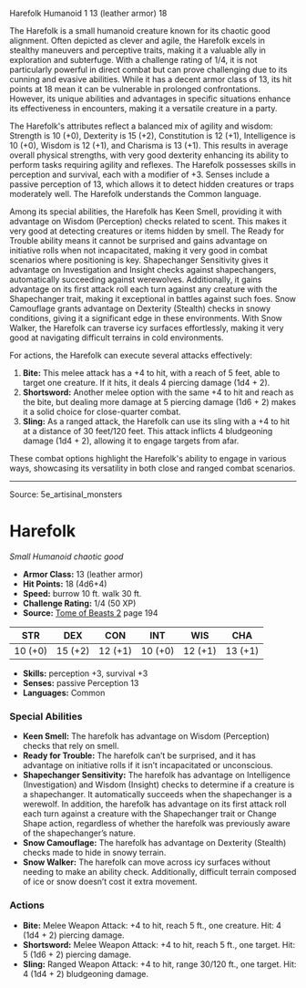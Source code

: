 <MonsterName/>Harefolk</MonsterName>
<CreatureType/>Humanoid</CreatureType>
<CR/>1</CR>
<AC/>13 (leather armor)</AC>
<HP/>18</HP>
<summary>The Harefolk is a small humanoid creature known for its chaotic good alignment. Often depicted as clever and agile, the Harefolk excels in stealthy maneuvers and perceptive traits, making it a valuable ally in exploration and subterfuge. With a challenge rating of 1/4, it is not particularly powerful in direct combat but can prove challenging due to its cunning and evasive abilities. While it has a decent armor class of 13, its hit points at 18 mean it can be vulnerable in prolonged confrontations. However, its unique abilities and advantages in specific situations enhance its effectiveness in encounters, making it a versatile creature in a party.</summary>

<detail>

The Harefolk's attributes reflect a balanced mix of agility and wisdom: Strength is 10 (+0), Dexterity is 15 (+2), Constitution is 12 (+1), Intelligence is 10 (+0), Wisdom is 12 (+1), and Charisma is 13 (+1). This results in average overall physical strengths, with very good dexterity enhancing its ability to perform tasks requiring agility and reflexes. The Harefolk possesses skills in perception and survival, each with a modifier of +3. Senses include a passive perception of 13, which allows it to detect hidden creatures or traps moderately well. The Harefolk understands the Common language.

Among its special abilities, the Harefolk has Keen Smell, providing it with advantage on Wisdom (Perception) checks related to scent. This makes it very good at detecting creatures or items hidden by smell. The Ready for Trouble ability means it cannot be surprised and gains advantage on initiative rolls when not incapacitated, making it very good in combat scenarios where positioning is key. Shapechanger Sensitivity gives it advantage on Investigation and Insight checks against shapechangers, automatically succeeding against werewolves. Additionally, it gains advantage on its first attack roll each turn against any creature with the Shapechanger trait, making it exceptional in battles against such foes. Snow Camouflage grants advantage on Dexterity (Stealth) checks in snowy conditions, giving it a significant edge in these environments. With Snow Walker, the Harefolk can traverse icy surfaces effortlessly, making it very good at navigating difficult terrains in cold environments.

For actions, the Harefolk can execute several attacks effectively: 

1. **Bite:** This melee attack has a +4 to hit, with a reach of 5 feet, able to target one creature. If it hits, it deals 4 piercing damage (1d4 + 2). 
2. **Shortsword:** Another melee option with the same +4 to hit and reach as the bite, but dealing more damage at 5 piercing damage (1d6 + 2) makes it a solid choice for close-quarter combat.
3. **Sling:** As a ranged attack, the Harefolk can use its sling with a +4 to hit at a distance of 30 feet/120 feet. This attack inflicts 4 bludgeoning damage (1d4 + 2), allowing it to engage targets from afar.

These combat options highlight the Harefolk's ability to engage in various ways, showcasing its versatility in both close and ranged combat scenarios.</detail>



---

Source: 5e_artisinal_monsters

# Harefolk

*Small* *Humanoid* *chaotic good*

- **Armor Class:** 13 (leather armor)
- **Hit Points:** 18 (4d6+4)
- **Speed:** burrow 10 ft. walk 30 ft.
- **Challenge Rating:** 1/4 (50 XP)
- **Source:** [Tome of Beasts 2](https://koboldpress.com/kpstore/product/tome-of-beasts-2-for-5th-edition) page 194

| STR | DEX | CON | INT | WIS | CHA |
| --- | --- | --- | --- | --- | --- |
| 10 (+0) | 15 (+2) | 12 (+1) | 10 (+0) | 12 (+1) | 13 (+1) |

- **Skills:** perception +3, survival +3
- **Senses:** passive Perception 13
- **Languages:** Common

### Special Abilities

- **Keen Smell:** The harefolk has advantage on Wisdom (Perception) checks that rely on smell.
- **Ready for Trouble:** The harefolk can’t be surprised, and it has advantage on initiative rolls if it isn’t incapacitated or unconscious.
- **Shapechanger Sensitivity:** The harefolk has advantage on Intelligence (Investigation) and Wisdom (Insight) checks to determine if a creature is a shapechanger. It automatically succeeds when the shapechanger is a werewolf. In addition, the harefolk has advantage on its first attack roll each turn against a creature with the Shapechanger trait or Change Shape action, regardless of whether the harefolk was previously aware of the shapechanger’s nature.
- **Snow Camouflage:** The harefolk has advantage on Dexterity (Stealth) checks made to hide in snowy terrain.
- **Snow Walker:** The harefolk can move across icy surfaces without needing to make an ability check. Additionally, difficult terrain composed of ice or snow doesn’t cost it extra movement.

### Actions

- **Bite:** Melee Weapon Attack: +4 to hit, reach 5 ft., one creature. Hit: 4 (1d4 + 2) piercing damage.
- **Shortsword:** Melee Weapon Attack: +4 to hit, reach 5 ft., one target. Hit: 5 (1d6 + 2) piercing damage.
- **Sling:** Ranged Weapon Attack: +4 to hit, range 30/120 ft., one target. Hit: 4 (1d4 + 2) bludgeoning damage.




